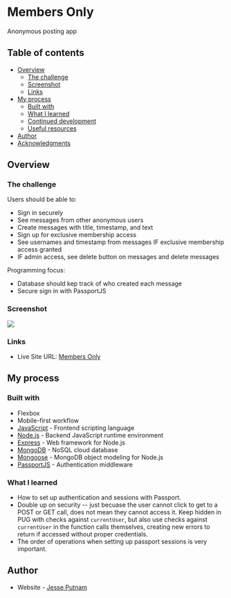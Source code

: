 # Members Only

Anonymous posting app

## Table of contents

- [Overview](#overview)
  - [The challenge](#the-challenge)
  - [Screenshot](#screenshot)
  - [Links](#links)
- [My process](#my-process)
  - [Built with](#built-with)
  - [What I learned](#what-i-learned)
  - [Continued development](#continued-development)
  - [Useful resources](#useful-resources)
- [Author](#author)
- [Acknowledgments](#acknowledgments)

## Overview

### The challenge

Users should be able to:

- Sign in securely
- See messages from other anonymous users
- Create messages with title, timestamp, and text
- Sign up for exclusive membership access
- See usernames and timestamp from messages IF exclusive membership access granted
- IF admin access, see delete button on messages and delete messages

Programming focus:

- Database should kep track of who created each message
- Secure sign in with PassportJS

### Screenshot

![](./images/collage.jpg)

### Links

- Live Site URL: [Members Only]()

## My process

### Built with

- Flexbox
- Mobile-first workflow
- [JavaScript](https://www.javascript.com/) - Frontend scripting language
- [Node.js](https://nodejs.dev/en/) - Backend JavaScript runtime environment
- [Express](https://expressjs.com/) - Web framework for Node.js
- [MongoDB](https://www.mongodb.com/) - NoSQL cloud database
- [Mongoose](https://mongoosejs.com/) - MongoDB object modeling for Node.js
- [PassportJS](https://www.passportjs.org/) - Authentication middleware

### What I learned

- How to set up authentication and sessions with Passport.
- Double up on security -- just becuase the user cannot click to get to a POST or GET call, does not mean they cannot access it. Keep hidden in PUG with checks against `currentUser`, but also use checks against `currentUser` in the function calls themselves, creating new errors to return if accessed without proper credentials.
- The order of operations when setting up passport sessions is very important.

## Author

- Website - [Jesse Putnam](https://jessejputnam.com)
